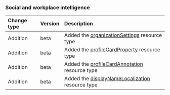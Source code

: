 ### Social and workplace intelligence

| **Change type** | **Version** | **Description** |
|:---|:---|:---|
|Addition|beta|Added the [organizationSettings](/graph/api/resources/organizationSettings?view=graph-rest-beta) resource type|
|Addition|beta|Added the [profileCardProperty](/graph/api/resources/profileCardProperty?view=graph-rest-beta) resource type|
|Addition|beta|Added the [profileCardAnnotation](/graph/api/resources/profileCardAnnotation?view=graph-rest-beta) resource type|
|Addition|beta|Added the [displayNameLocalization](/graph/api/resources/displayNameLocalization?view=graph-rest-beta) resource type|
